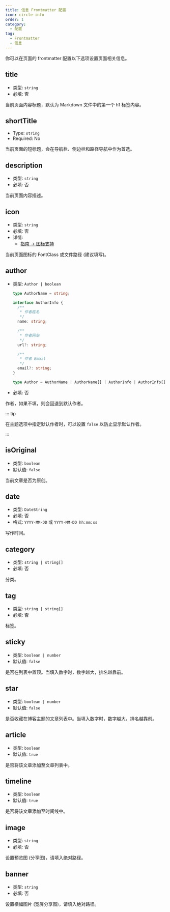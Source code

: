 ```yaml
---
title: 信息 Frontmatter 配置
icon: circle-info
order: 1
category:
  - 配置
tag:
  - Frontmatter
  - 信息
---
```


你可以在页面的 frontmatter 配置以下选项设置页面相关信息。

## title

- 类型: `string`
- 必填: 否

当前页面内容标题，默认为 Markdown 文件中的第一个 h1 标签内容。

## shortTitle

- Type: `string`
- Required: No

当前页面的短标题，会在导航栏、侧边栏和路径导航中作为首选。

## description

- 类型: `string`
- 必填: 否

当前页面内容描述。

## icon

- 类型: `string`
- 必填: 否
- 详情:
  - [指南 → 图标支持](../../guide/interface/icon.md)

当前页面图标的 FontClass 或文件路径 (建议填写)。

## author

- 类型: `Author | boolean`

  ```ts
  type AuthorName = string;

  interface AuthorInfo {
    /**
     * 作者姓名
     */
    name: string;

    /**
     * 作者网站
     */
    url?: string;

    /**
     * 作者 Email
     */
    email?: string;
  }

  type Author = AuthorName | AuthorName[] | AuthorInfo | AuthorInfo[];
  ```

- 必填: 否

作者，如果不填，则会回退到默认作者。

::: tip

在主题选项中指定默认作者时，可以设置 `false` 以防止显示默认作者。

:::

## isOriginal

- 类型: `boolean`
- 默认值: `false`

当前文章是否为原创。

## date

- 类型: `DateString`
- 必填: 否
- 格式: `YYYY-MM-DD` 或 `YYYY-MM-DD hh:mm:ss`

写作时间。

## category

- 类型: `string | string[]`
- 必填: 否

分类。

## tag

- 类型: `string | string[]`
- 必填: 否

标签。

## sticky

- 类型: `boolean | number`
- 默认值: `false`

是否在列表中置顶。当填入数字时，数字越大，排名越靠前。

## star

- 类型: `boolean | number`
- 默认值: `false`

是否收藏在博客主题的文章列表中。当填入数字时，数字越大，排名越靠前。

## article

- 类型: `boolean`
- 默认值: `true`

是否将该文章添加至文章列表中。

## timeline

- 类型: `boolean`
- 默认值: `true`

是否将该文章添加至时间线中。

## image

- 类型: `string`
- 必填: 否

设置预览图 (分享图)，请填入绝对路径。

## banner

- 类型: `string`
- 必填: 否

设置横幅图片 (宽屏分享图)，请填入绝对路径。
